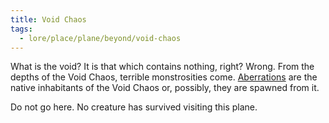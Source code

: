 ```yaml
---
title: Void Chaos
tags:
  - lore/place/plane/beyond/void-chaos
---
```


What is the void? It is that which contains nothing, right? Wrong. From the depths of the Void Chaos, terrible monstrosities come. [Aberrations](../../../creature/species/aberration/index.md) are the native inhabitants of the Void Chaos or, possibly, they are spawned from it.

Do not go here. No creature has survived visiting this plane.
